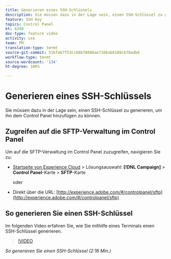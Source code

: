 ```yaml
---
title: Generieren eines SSH-Schlüssels
description: Sie müssen dazu in der Lage sein, einen SSH-Schlüssel zu generieren, um ihn dem Adobe Campaign Control Panel hinzufügen zu können. Im folgenden Video erfahren Sie, wie Sie mithilfe eines Terminals einen SSH-Schlüssel generieren.
feature: SSH Key
topics: Control Panel
kt: 6348
doc-type: feature video
activity: use
team: PM
translation-type: tm+mt
source-git-commit: 51bfeb7f53cc68b78080ae7106ab8188cb78adb6
workflow-type: tm+mt
source-wordcount: '134'
ht-degree: 100%

---
```



# Generieren eines SSH-Schlüssels

Sie müssen dazu in der Lage sein, einen SSH-Schlüssel zu generieren, um ihn dem Control Panel hinzufügen zu können.

## Zugreifen auf die SFTP-Verwaltung im Control Panel

Um auf die SFTP-Verwaltung im Control Panel zuzugreifen, navigieren Sie zu:

* [Startseite von Experience Cloud](https://experience.adobe.com/#/home) > Lösungsauswahl: **[!DNL Campaign]** > **Control Panel**-Karte > **SFTP**-Karte

   oder
* Direkt über die URL: [http://experience.adobe.com/#/controlpanel/sftp](http://experience.adobe.com/#/controlpanel/sftp)

## So generieren Sie einen SSH-Schlüssel

Im folgenden Video erfahren Sie, wie Sie mithilfe eines Terminals einen SSH-Schlüssel generieren.

>[!VIDEO](https://video.tv.adobe.com/v/27259?quality=12)

*So generieren Sie einen SSH-Schlüssel (2:16 Min.)*
